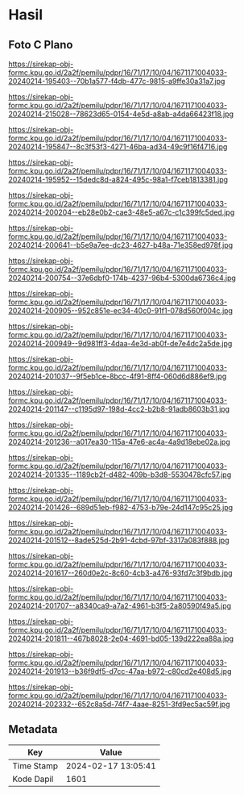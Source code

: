 # Hasil

## Foto C Plano

https://sirekap-obj-formc.kpu.go.id/2a2f/pemilu/pdpr/16/71/17/10/04/1671171004033-20240214-195403--70b1a577-f4db-477c-9815-a9ffe30a31a7.jpg

https://sirekap-obj-formc.kpu.go.id/2a2f/pemilu/pdpr/16/71/17/10/04/1671171004033-20240214-215028--78623d65-0154-4e5d-a8ab-a4da66423f18.jpg

https://sirekap-obj-formc.kpu.go.id/2a2f/pemilu/pdpr/16/71/17/10/04/1671171004033-20240214-195847--8c3f53f3-4271-46ba-ad34-49c9f16f4716.jpg

https://sirekap-obj-formc.kpu.go.id/2a2f/pemilu/pdpr/16/71/17/10/04/1671171004033-20240214-195952--15dedc8d-a824-495c-98a1-f7ceb1813381.jpg

https://sirekap-obj-formc.kpu.go.id/2a2f/pemilu/pdpr/16/71/17/10/04/1671171004033-20240214-200204--eb28e0b2-cae3-48e5-a67c-c1c399fc5ded.jpg

https://sirekap-obj-formc.kpu.go.id/2a2f/pemilu/pdpr/16/71/17/10/04/1671171004033-20240214-200641--b5e9a7ee-dc23-4627-b48a-71e358ed978f.jpg

https://sirekap-obj-formc.kpu.go.id/2a2f/pemilu/pdpr/16/71/17/10/04/1671171004033-20240214-200754--37e6dbf0-174b-4237-96b4-5300da6736c4.jpg

https://sirekap-obj-formc.kpu.go.id/2a2f/pemilu/pdpr/16/71/17/10/04/1671171004033-20240214-200905--952c851e-ec34-40c0-91f1-078d560f004c.jpg

https://sirekap-obj-formc.kpu.go.id/2a2f/pemilu/pdpr/16/71/17/10/04/1671171004033-20240214-200949--9d981ff3-4daa-4e3d-ab0f-de7e4dc2a5de.jpg

https://sirekap-obj-formc.kpu.go.id/2a2f/pemilu/pdpr/16/71/17/10/04/1671171004033-20240214-201037--9f5eb1ce-8bcc-4f91-8ff4-060d6d886ef9.jpg

https://sirekap-obj-formc.kpu.go.id/2a2f/pemilu/pdpr/16/71/17/10/04/1671171004033-20240214-201147--c1195d97-198d-4cc2-b2b8-91adb8603b31.jpg

https://sirekap-obj-formc.kpu.go.id/2a2f/pemilu/pdpr/16/71/17/10/04/1671171004033-20240214-201236--a017ea30-115a-47e6-ac4a-4a9d18ebe02a.jpg

https://sirekap-obj-formc.kpu.go.id/2a2f/pemilu/pdpr/16/71/17/10/04/1671171004033-20240214-201335--1189cb2f-d482-409b-b3d8-5530478cfc57.jpg

https://sirekap-obj-formc.kpu.go.id/2a2f/pemilu/pdpr/16/71/17/10/04/1671171004033-20240214-201426--689d51eb-f982-4753-b79e-24d147c95c25.jpg

https://sirekap-obj-formc.kpu.go.id/2a2f/pemilu/pdpr/16/71/17/10/04/1671171004033-20240214-201512--8ade525d-2b91-4cbd-97bf-3317a083f888.jpg

https://sirekap-obj-formc.kpu.go.id/2a2f/pemilu/pdpr/16/71/17/10/04/1671171004033-20240214-201617--260d0e2c-8c60-4cb3-a476-93fd7c3f9bdb.jpg

https://sirekap-obj-formc.kpu.go.id/2a2f/pemilu/pdpr/16/71/17/10/04/1671171004033-20240214-201707--a8340ca9-a7a2-4961-b3f5-2a80590f49a5.jpg

https://sirekap-obj-formc.kpu.go.id/2a2f/pemilu/pdpr/16/71/17/10/04/1671171004033-20240214-201811--467b8028-2e04-4691-bd05-139d222ea88a.jpg

https://sirekap-obj-formc.kpu.go.id/2a2f/pemilu/pdpr/16/71/17/10/04/1671171004033-20240214-201913--b36f9df5-d7cc-47aa-b972-c80cd2e408d5.jpg

https://sirekap-obj-formc.kpu.go.id/2a2f/pemilu/pdpr/16/71/17/10/04/1671171004033-20240214-202332--652c8a5d-74f7-4aae-8251-3fd9ec5ac59f.jpg


## Metadata

| Key        | Value               |
| ---------- | ------------------- |
| Time Stamp | 2024-02-17 13:05:41 |
| Kode Dapil | 1601                |



